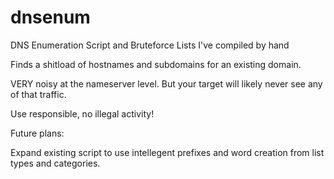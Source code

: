 # dnsenum
DNS Enumeration Script and Bruteforce Lists I've compiled by hand

Finds a shitload of hostnames and subdomains for an existing domain.

VERY noisy at the nameserver level. But your target will likely never see any of that traffic.

Use responsible, no illegal activity!



Future plans:

Expand existing script to use intellegent prefixes and word creation from list types and categories.
